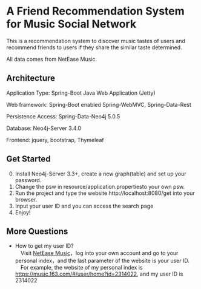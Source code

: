 A Friend Recommendation System for Music Social Network
=======================

This is a recommendation system to discover music tastes of users and recommend friends to users if they share the similar taste determined.<br>

All data comes from NetEase Music.<br>

Architecture
-------------
Application Type: Spring-Boot Java Web Application (Jetty)<br>

Web framework: Spring-Boot enabled Spring-WebMVC, Spring-Data-Rest<br>

Persistence Access: Spring-Data-Neo4j 5.0.5<br>

Database: Neo4j-Server 3.4.0<br>

Frontend: jquery, bootstrap, Thymeleaf<br>

Get Started
--------------
0. Install Neo4j-Server 3.3+, create a new graph(table) and set up your password.<br>
1. Change the psw in resource/application.propertiesto your own psw.<br>
2. Run the project and type the website http://localhost:8080/get into your browser.<br>
3. Input your user ID and you can access the search page<br>
4. Enjoy!<br>

More Questions
-----------
- How to get my user ID?<br>
&emsp;Visit [NetEase Music](https://music.163.com/)，log into your own account and go to your personal index，and the last parameter of the website is your user ID.<br>
&emsp;For example, the website of my personal index is https://music.163.com/#/user/home?id=2314022, and my user ID is 2314022


